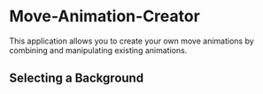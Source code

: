 # Move-Animation-Creator

This application allows you to create your own move animations by combining and manipulating existing animations.

## Selecting a Background





